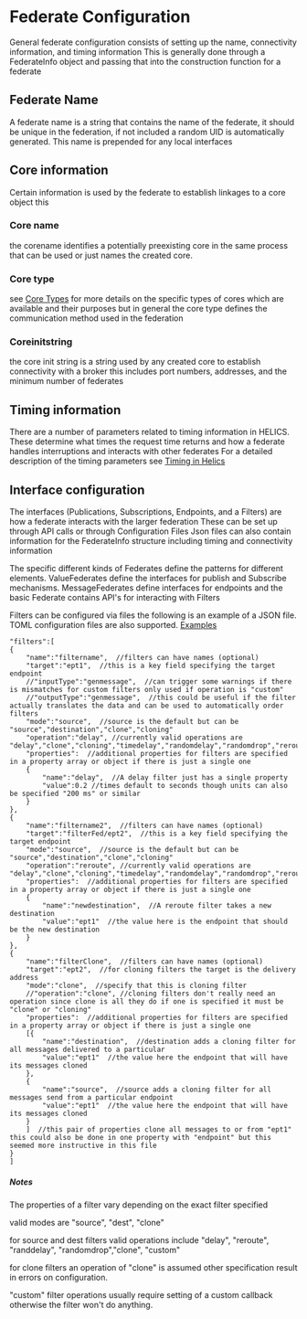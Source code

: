 # Federate Configuration
General federate configuration consists of setting up the name, connectivity information, and timing information
This is generally done through a FederateInfo object and passing that into the construction function for a federate

## Federate Name
A federate name is a string that contains the name of the federate, it should be unique in the federation, if not included a random UID is
automatically generated.  This name is prepended for any local interfaces

## Core information
Certain information is used by the federate to establish linkages to a core object this
### Core name
 the corename identifies a potentially preexisting core in the same process that can be used
or just names the created core.

### Core type
see [Core Types](CoreTypes) for more details on the specific types of cores which are available and their purposes
but in general the core type defines the communication method used in the federation

### Coreinitstring
the core init string is a string used by any created core to establish connectivity with a broker
this includes port numbers, addresses, and the minimum number of federates

## Timing information
There are a number of parameters related to timing information in HELICS.  These determine what times the request time returns and how a federate handles interruptions and interacts with other federates
For a detailed description of the timing parameters see [Timing in Helics](Timing)

## Interface configuration
The interfaces (Publications, Subscriptions, Endpoints, and a Filters) are how a federate interacts with the larger federation
These can be set up through API calls or through Configuration Files
Json files can also contain information for the FederateInfo structure including timing and connectivity information

The specific different kinds of Federates define the patterns for different elements.  ValueFederates define the interfaces for publish and Subscribe mechanisms.
MessageFederates define interfaces for endpoints and the basic Federate contains API's for interacting with Filters

Filters can be configured via files the following is an example of a JSON file.  TOML configuration files are also supported.  [Examples](https://github.com/GMLC-TDC/HELICS-src/tree/master/examples/example_files)
```
"filters":[
{
	"name":"filtername",  //filters can have names (optional)
	"target":"ept1",  //this is a key field specifying the target endpoint
	//"inputType":"genmessage",  //can trigger some warnings if there is mismatches for custom filters only used if operation is "custom"
	//"outputType":"genmessage",  //this could be useful if the filter actually translates the data and can be used to automatically order filters
	"mode":"source",  //source is the default but can be "source","destination","clone","cloning"
	"operation":"delay", //currently valid operations are "delay","clone","cloning","timedelay","randomdelay","randomdrop","reroute","redirect","custom"
	"properties":  //additional properties for filters are specified in a property array or object if there is just a single one
	{
		"name":"delay",  //A delay filter just has a single property
		"value":0.2	//times default to seconds though units can also be specified "200 ms" or similar
	}
},
{
	"name":"filtername2",  //filters can have names (optional)
	"target":"filterFed/ept2",  //this is a key field specifying the target endpoint
	"mode":"source",  //source is the default but can be "source","destination","clone","cloning"
	"operation":"reroute", //currently valid operations are "delay","clone","cloning","timedelay","randomdelay","randomdrop","reroute","redirect","custom"
	"properties":  //additional properties for filters are specified in a property array or object if there is just a single one
	{
		"name":"newdestination",  //A reroute filter takes a new destination
		"value":"ept1"	//the value here is the endpoint that should be the new destination
	}
},
{
	"name":"filterClone",  //filters can have names (optional)
	"target":"ept2",  //for cloning filters the target is the delivery address
	"mode":"clone",  //specify that this is cloning filter
	//"operation":"clone", //cloning filters don't really need an operation since clone is all they do if one is specified it must be "clone" or "cloning"
	"properties":  //additional properties for filters are specified in a property array or object if there is just a single one
	[{   
		"name":"destination",  //destination adds a cloning filter for all messages delivered to a particular
		"value":"ept1"	//the value here the endpoint that will have its messages cloned
	},
	{
		"name":"source",  //source adds a cloning filter for all messages send from a particular endpoint
		"value":"ept1"	//the value here the endpoint that will have its messages cloned
	}
	]  //this pair of properties clone all messages to or from "ept1"  this could also be done in one property with "endpoint" but this seemed more instructive in this file
}
]

```

##### Notes
The properties of a filter vary depending on the exact filter specified

valid modes are "source", "dest", "clone"

for source and dest filters valid operations include "delay", "reroute", "randdelay", "randomdrop","clone", "custom"

for clone filters an operation of "clone" is assumed other specification result in errors on configuration.

"custom" filter operations usually require setting of a custom callback otherwise the filter won't do anything.
